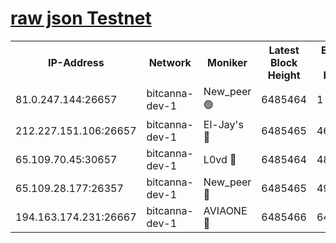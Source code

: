 [raw json Testnet](https://rpc-check.bcat.stavr.tech/bcat/rpc-bcat-result.json)
=


<table><tr><th>IP-Address</th><th>Network</th><th>Moniker</th><th>Latest Block Height</th><th>Earliest Block Height</th><th>Catching Up</th><th>Tx Index</th><th>Voting Power</th><th>Scan Time</th></tr><tr><td>81.0.247.144:26657</td><td>bitcanna-dev-1</td><td>New_peer 🟢</td><td>6485464</td><td>1</td><td>False</td><td>on</td><td>0</td><td>2024-02-17T17:48:10.209337852UTC</td></tr><tr><td>212.227.151.106:26657</td><td>bitcanna-dev-1</td><td>El-Jay's 🔴</td><td>6485465</td><td>4670391</td><td>False</td><td>on</td><td>2218164</td><td>2024-02-17T17:48:16.892138655UTC</td></tr><tr><td>65.109.70.45:30657</td><td>bitcanna-dev-1</td><td>L0vd 🔴</td><td>6485464</td><td>4828155</td><td>False</td><td>on</td><td>307920</td><td>2024-02-17T17:48:10.526221180UTC</td></tr><tr><td>65.109.28.177:26357</td><td>bitcanna-dev-1</td><td>New_peer 🔴</td><td>6485465</td><td>4952911</td><td>False</td><td>on</td><td>2237067</td><td>2024-02-17T17:48:17.257160182UTC</td></tr><tr><td>194.163.174.231:26667</td><td>bitcanna-dev-1</td><td>AVIAONE 🔴</td><td>6485466</td><td>6473741</td><td>False</td><td>on</td><td>1949865</td><td>2024-02-17T17:48:21.754661396UTC</td></tr></table>